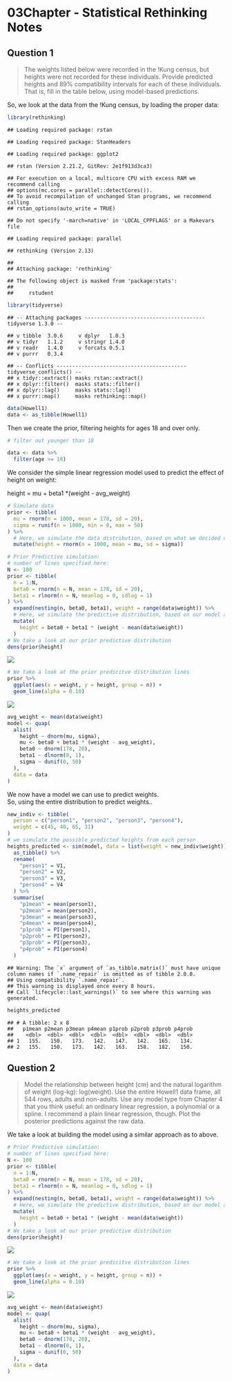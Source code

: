03Chapter - Statistical Rethinking Notes
================

## Question 1

> The weights listed below were recorded in the !Kung census, but
> heights were not recorded for these individuals. Provide predicted
> heights and 89% compatibility intervals for each of these individuals.
> That is, fill in the table below, using model-based predictions.

So, we look at the data from the !Kung census, by loading the proper
data:

``` r
library(rethinking)
```

    ## Loading required package: rstan

    ## Loading required package: StanHeaders

    ## Loading required package: ggplot2

    ## rstan (Version 2.21.2, GitRev: 2e1f913d3ca3)

    ## For execution on a local, multicore CPU with excess RAM we recommend calling
    ## options(mc.cores = parallel::detectCores()).
    ## To avoid recompilation of unchanged Stan programs, we recommend calling
    ## rstan_options(auto_write = TRUE)

    ## Do not specify '-march=native' in 'LOCAL_CPPFLAGS' or a Makevars file

    ## Loading required package: parallel

    ## rethinking (Version 2.13)

    ## 
    ## Attaching package: 'rethinking'

    ## The following object is masked from 'package:stats':
    ## 
    ##     rstudent

``` r
library(tidyverse)
```

    ## -- Attaching packages --------------------------------------- tidyverse 1.3.0 --

    ## v tibble  3.0.6     v dplyr   1.0.3
    ## v tidyr   1.1.2     v stringr 1.4.0
    ## v readr   1.4.0     v forcats 0.5.1
    ## v purrr   0.3.4

    ## -- Conflicts ------------------------------------------ tidyverse_conflicts() --
    ## x tidyr::extract() masks rstan::extract()
    ## x dplyr::filter()  masks stats::filter()
    ## x dplyr::lag()     masks stats::lag()
    ## x purrr::map()     masks rethinking::map()

``` r
data(Howell1)
data <- as_tibble(Howell1)
```

Then we create the prior, filtering heights for ages 18 and over only.

``` r
# filter out younger than 18

data <- data %>% 
  filter(age >= 18)
```

We consider the simple linear regression model used to predict the
effect of height on weight:

height = mu + beta1 \*(weight - avg\_weight)

``` r
# Simulate data
prior <- tibble(
  mu = rnorm(n = 1000, mean = 178, sd = 20),
  sigma = runif(n = 1000, min = 0, max = 50)
) %>% 
  # Here, we simulate the data distribution, based on what we decided our prior values to be
  mutate(height = rnorm(n = 1000, mean = mu, sd = sigma))

# Prior Predictive simulation:
# number of lines specified here:
N <- 100
prior <- tibble(
  n = 1:N,
  beta0 = rnorm(n = N, mean = 178, sd = 20),
  beta1 = rlnorm(n = N, meanlog = 0, sdlog = 1)
) %>%
  expand(nesting(n, beta0, beta1), weight = range(data$weight)) %>%
  # Here, we simulate the predictive distribution, based on our model above
  mutate(
    height = beta0 + beta1 * (weight - mean(data$weight))
  )
# We take a look at our prior predictive distribution
dens(prior$height)
```

![](Assignment-2_files/figure-gfm/unnamed-chunk-2-1.png)<!-- -->

``` r
# We take a look at the prior predicitve distribution lines
prior %>% 
  ggplot(aes(x = weight, y = height, group = n)) +
  geom_line(alpha = 0.10)
```

![](Assignment-2_files/figure-gfm/unnamed-chunk-2-2.png)<!-- -->

``` r
avg_weight <- mean(data$weight)
model <- quap(
  alist(
    height ~ dnorm(mu, sigma),                   
    mu <- beta0 + beta1 * (weight - avg_weight), 
    beta0 ~ dnorm(178, 20),                      
    beta1 ~ dlnorm(0, 1),                        
    sigma ~ dunif(0, 50)                         
  ),
  data = data
)
```

We now have a model we can use to predict weights.  
So, using the entire distribution to predict weights..

``` r
new_indiv <- tibble(
  person = c("person1", "person2", "person3", "person4"),
  weight = c(45, 40, 65, 31)
)
# we simulate the possible predicted heights from each person
heights_predicted <- sim(model, data = list(weight = new_indiv$weight)) %>% 
  as_tibble() %>% 
  rename(
    "person1" = V1,
    "person2" = V2,
    "person3" = V3,
    "person4" = V4
  ) %>% 
  summarise(
    "p1mean" = mean(person1),
    "p2mean" = mean(person2),
    "p3mean" = mean(person3),
    "p4mean" = mean(person4),
    "p1prob" = PI(person1),
    "p2prob" = PI(person2),
    "p3prob" = PI(person3),
    "p4prob" = PI(person4)
  )
```

    ## Warning: The `x` argument of `as_tibble.matrix()` must have unique column names if `.name_repair` is omitted as of tibble 2.0.0.
    ## Using compatibility `.name_repair`.
    ## This warning is displayed once every 8 hours.
    ## Call `lifecycle::last_warnings()` to see where this warning was generated.

``` r
heights_predicted
```

    ## # A tibble: 2 x 8
    ##   p1mean p2mean p3mean p4mean p1prob p2prob p3prob p4prob
    ##    <dbl>  <dbl>  <dbl>  <dbl>  <dbl>  <dbl>  <dbl>  <dbl>
    ## 1   155.   150.   173.   142.   147.   142.   165.   134.
    ## 2   155.   150.   173.   142.   163.   158.   182.   150.

## Question 2

> Model the relationship between height (cm) and the natural logarithm
> of weight (log-kg): log(weight). Use the entire Howell1 data frame,
> all 544 rows, adults and non-adults. Use any model type from Chapter 4
> that you think useful: an ordinary linear regression, a polynomial or
> a spline. I recommend a plain linear regression, though. Plot the
> posterior predictions against the raw data.

We take a look at building the model using a similar approach as to
above.

``` r
# Prior Predictive simulation:
# number of lines specified here:
N <- 100
prior <- tibble(
  n = 1:N,
  beta0 = rnorm(n = N, mean = 178, sd = 20),
  beta1 = rlnorm(n = N, meanlog = 0, sdlog = 1)
) %>%
  expand(nesting(n, beta0, beta1), weight = range(data$weight)) %>%
  # Here, we simulate the predictive distribution, based on our model above
  mutate(
    height = beta0 + beta1 * (weight - mean(data$weight))
  )
# We take a look at our prior predictive distribution
dens(prior$height)
```

![](Assignment-2_files/figure-gfm/unnamed-chunk-4-1.png)<!-- -->

``` r
# We take a look at the prior predicitve distribution lines
prior %>% 
  ggplot(aes(x = weight, y = height, group = n)) +
  geom_line(alpha = 0.10)
```

![](Assignment-2_files/figure-gfm/unnamed-chunk-4-2.png)<!-- -->

``` r
avg_weight <- mean(data$weight)
model <- quap(
  alist(
    height ~ dnorm(mu, sigma),                   
    mu <- beta0 + beta1 * (weight - avg_weight), 
    beta0 ~ dnorm(178, 20),                      
    beta1 ~ dlnorm(0, 1),                        
    sigma ~ dunif(0, 50)                         
  ),
  data = data
)
```
